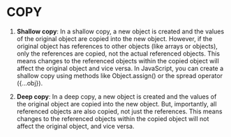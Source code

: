# COPY

1. **Shallow copy**: In a shallow copy, a new object is created and the values of the original object are copied into the new object. However, if the original object has references to other objects (like arrays or objects), only the references are copied, not the actual referenced objects. This means changes to the referenced objects within the copied object will affect the original object and vice versa. In JavaScript, you can create a shallow copy using methods like Object.assign() or the spread operator ({...obj}).

2. **Deep copy**: In a deep copy, a new object is created and the values of the original object are copied into the new object. But, importantly, all referenced objects are also copied, not just the references. This means changes to the referenced objects within the copied object will not affect the original object, and vice versa.
